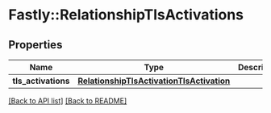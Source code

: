 # Fastly::RelationshipTlsActivations

## Properties

| Name | Type | Description | Notes |
| ---- | ---- | ----------- | ----- |
| **tls_activations** | [**RelationshipTlsActivationTlsActivation**](RelationshipTlsActivationTlsActivation.md) |  | [optional] |

[[Back to API list]](../../README.md#endpoints) [[Back to README]](../../README.md)

